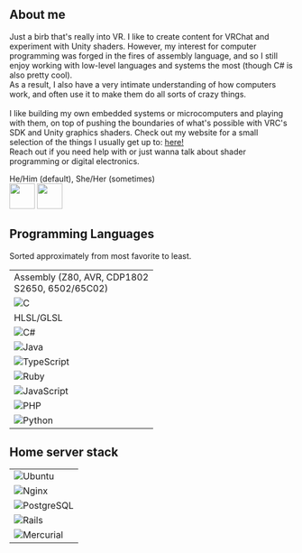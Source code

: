 <h2 align="left">About me</h2>

<p>
  Just a birb that's really into VR. I like to create content for VRChat and experiment with Unity shaders. However, my interest for computer programming was forged in the fires of assembly language, and so I still enjoy working with low-level languages and systems the most (though C# is also pretty cool).<br>As a result, I also have a very intimate understanding of how computers work, and often use it to make them do all sorts of crazy things.<br><br>
  I like building my own embedded systems or microcomputers and playing with them, on top of pushing the boundaries of what's possible with VRC's SDK and Unity graphics shaders.
  Check out my website for a small selection of the things I usually get up to: <a href="https://tholin.dev/">here!</a><br>
  Reach out if you need help with or just wanna talk about shader programming or digital electronics.
</p>

<p>
  He/Him (default), She/Her (sometimes)<br>
  <img src="https://www.prideflags.org/static/search/data/img/bisexual_pride_flag.svg" width=45 />
  <img src="https://www.prideflags.org/static/search/data/img/genderfluid_pride_flag.svg" width=45 />
</p>
  
<h2 align="left">Programming Languages</h2>

Sorted approximately from most favorite to least.

<table>
  <tr>
    <td>
      Assembly (Z80, AVR, CDP1802<br>S2650, 6502/65C02)
    </td>
  </tr>
  <tr>
    <td>
      <img src="https://img.shields.io/badge/c-%2300599C.svg?style=for-the-badge&logo=c&logoColor=white" alt="C" />
    </td>
  </tr>
  <tr>
    <td>
      HLSL/GLSL
    </td>
  </tr>
  <tr>
    <td>
      <img src="https://img.shields.io/badge/c%23-%23239120.svg?style=for-the-badge&logo=c-sharp&logoColor=white" alt="C#" />
    </td>
  </tr>
  <tr>
    <td>
      <img src="https://img.shields.io/badge/java-%23ED8B00.svg?style=for-the-badge&logo=java&logoColor=white" alt="Java" />
    </td>
  </tr>
  <tr>
    <td>
      <img src="https://img.shields.io/badge/typescript-%23007ACC.svg?style=for-the-badge&logo=typescript&logoColor=white" alt="TypeScript" />
    </td>
  </tr>
  <tr>
    <td>
      <img src="https://img.shields.io/badge/ruby-%23CC342D.svg?style=for-the-badge&logo=ruby&logoColor=white" alt="Ruby" />
    </td>
  </tr>
  <tr>
    <td>
      <img src="https://img.shields.io/badge/javascript-%23323330.svg?style=for-the-badge&logo=javascript&logoColor=%23F7DF1E" alt="JavaScript" />
    </td>
  </tr>
  <tr>
    <td>
      <img src="https://img.shields.io/badge/php-%23777BB4.svg?style=for-the-badge&logo=php&logoColor=white" alt="PHP" />
    </td>
  </tr>
  <tr>
    <td>
      <img src="https://img.shields.io/badge/python-3670A0?style=for-the-badge&logo=python&logoColor=ffdd54" alt="Python" />
    </td>
  </tr>
</table>
  
<h2 align="left">Home server stack</h2>

<table>
  <tr>
    <td>
      <img src="https://img.shields.io/badge/Ubuntu-E95420?style=for-the-badge&logo=ubuntu&logoColor=white" alt="Ubuntu" />
    </td>
  </tr>
  <tr>
    <td>
      <img src="https://img.shields.io/badge/nginx-%23009639.svg?style=for-the-badge&logo=nginx&logoColor=white" alt="Nginx" />
    </td>
  </tr>
  <tr>
    <td>
      <img src="https://img.shields.io/badge/postgres-%23316192.svg?style=for-the-badge&logo=postgresql&logoColor=white" alt="PostgreSQL" />
    </td>
  </tr>
  <tr>
    <td>
      <img src="https://img.shields.io/badge/rails-%23CC0000.svg?style=for-the-badge&logo=ruby-on-rails&logoColor=white" alt="Rails" />
    </td>
  </tr>
  <tr>
    <td>
      <img src="https://img.shields.io/badge/mercurial-999999.svg?style=for-the-badge&logo=mercurial&logoColor=white" alt="Mercurial" />
    </td>
  </tr>
</table>
